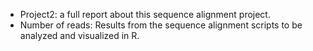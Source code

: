 * Project2: a full report about this sequence alignment project.
* Number of reads: Results from the sequence alignment scripts to be analyzed and visualized in R. 
